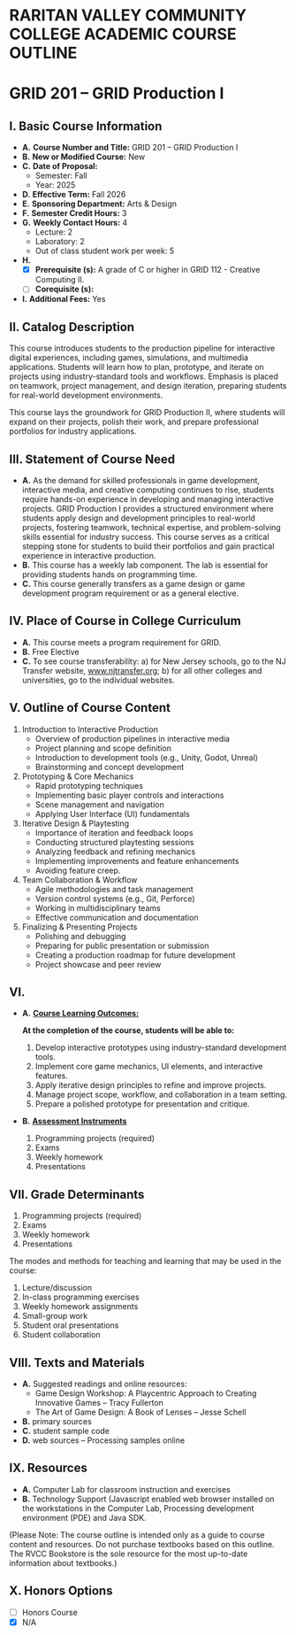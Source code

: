 # RARITAN VALLEY COMMUNITY COLLEGE ACADEMIC COURSE OUTLINE

# GRID 201 – GRID Production I

## I. Basic Course Information

- **A.** **Course Number and Title:** GRID 201 – GRID Production I
- **B.** **New or Modified Course:** New
- **C.** **Date of Proposal:**  
    - Semester: Fall  
    - Year: 2025
- **D.** **Effective Term:** Fall 2026
- **E.** **Sponsoring Department:** Arts & Design
- **F.** **Semester Credit Hours:** 3
- **G.** **Weekly Contact Hours:** 4 
    - Lecture: 2
    - Laboratory: 2  
    - Out of class student work per week: 5
- **H.** 
    - [x] **Prerequisite (s):** A grade of C or higher in GRID 112 - Creative Computing II. 
    - [ ] **Corequisite (s):** 
- **I.** **Additional Fees:** Yes

## II. Catalog Description

This course introduces students to the production pipeline for interactive digital experiences, including games, simulations, and multimedia applications. Students will learn how to plan, prototype, and iterate on projects using industry-standard tools and workflows. Emphasis is placed on teamwork, project management, and design iteration, preparing students for real-world development environments.

This course lays the groundwork for GRID Production II, where students will expand on their projects, polish their work, and prepare professional portfolios for industry applications.

## III. Statement of Course Need

- **A.** As the demand for skilled professionals in game development, interactive media, and creative computing continues to rise, students require hands-on experience in developing and managing interactive projects. GRID Production I provides a structured environment where students apply design and development principles to real-world projects, fostering teamwork, technical expertise, and problem-solving skills essential for industry success. This course serves as a critical stepping stone for students to build their portfolios and gain practical experience in interactive production.
- **B.** This course has a weekly lab component. The lab is essential for providing students hands on programming time.
- **C.** This course generally transfers as a game design or game development program requirement or as a general elective.

## IV. Place of Course in College Curriculum

- **A.** This course meets a program requirement for GRID.
- **B.** Free Elective
- **C.** To see course transferability: a) for New Jersey schools, go to the NJ Transfer website, www.njtransfer.org; b) for all other colleges and universities, go to the individual websites.

## V. Outline of Course Content

1. Introduction to Interactive Production
    - Overview of production pipelines in interactive media
    - Project planning and scope definition
    - Introduction to development tools (e.g., Unity, Godot, Unreal)
    - Brainstorming and concept development
2. Prototyping & Core Mechanics
    - Rapid prototyping techniques
    - Implementing basic player controls and interactions
    - Scene management and navigation
    - Applying User Interface (UI) fundamentals
3. Iterative Design & Playtesting
    - Importance of iteration and feedback loops
    - Conducting structured playtesting sessions
    - Analyzing feedback and refining mechanics
    - Implementing improvements and feature enhancements
    - Avoiding feature creep.
4. Team Collaboration & Workflow
    - Agile methodologies and task management
    - Version control systems (e.g., Git, Perforce)
    - Working in multidisciplinary teams
    - Effective communication and documentation
5. Finalizing & Presenting Projects
    - Polishing and debugging
    - Preparing for public presentation or submission
    - Creating a production roadmap for future development
    - Project showcase and peer review

## VI. 

- **A.** **<u>Course Learning Outcomes:</u>**  

    **At the completion of the course, students will be able to:**  
    1. Develop interactive prototypes using industry-standard development tools.
    2. Implement core game mechanics, UI elements, and interactive features.
    3. Apply iterative design principles to refine and improve projects.
    4. Manage project scope, workflow, and collaboration in a team setting.
    5. Prepare a polished prototype for presentation and critique.

- **B.** **<u>Assessment Instruments</u>**  
    1. Programming projects (required)
    2. Exams
    3. Weekly homework
    4. Presentations

## VII. Grade Determinants

1. Programming projects (required)
1. Exams
1. Weekly homework
1. Presentations

The modes and methods for teaching and learning that may be used in the course:

1. Lecture/discussion
1. In-class programming exercises
1. Weekly homework assignments
1. Small-group work
1. Student oral presentations
1. Student collaboration

## VIII. Texts and Materials
- **A.** Suggested readings and online resources:
    - Game Design Workshop: A Playcentric Approach to Creating Innovative Games – Tracy Fullerton
    - The Art of Game Design: A Book of Lenses – Jesse Schell
- **B.** primary sources
- **C.** student sample code
- **D.** web sources – Processing samples online

## IX. Resources
- **A.** Computer Lab for classroom instruction and exercises
- **B.** Technology Support (Javascript enabled web browser installed on the workstations in the Computer Lab, Processing development environment (PDE) and Java SDK.

(Please Note: The course outline is intended only as a guide to course content and resources. Do not purchase textbooks based on this outline. The RVCC Bookstore is the sole resource for the most up-to-date information about textbooks.)

## X. Honors Options
- [ ] Honors Course
- [x] N/A